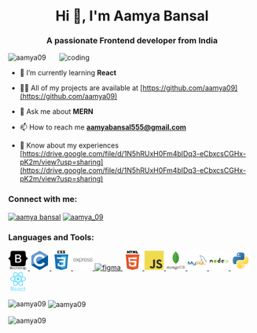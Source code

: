 <h1 align="center">Hi 👋, I'm Aamya Bansal</h1>
<h3 align="center">A passionate Frontend developer from India</h3>

<img align="right" alt="coding" width="400" src="https://media2.giphy.com/media/NgurY1o4z080Jfoyzw/giphy.gif?cid=6c09b952mgjef89o3cjpozerv49y815edc4gl2d1777xl7tr&ep=v1_stickers_related&rid=giphy.gif&ct=s">

<p align="left"> <img src="https://komarev.com/ghpvc/?username=aamya09&label=Profile%20views&color=0e75b6&style=flat" alt="aamya09" /> </p>

- 🌱 I’m currently learning **React**

- 👨‍💻 All of my projects are available at [https://github.com/aamya09](https://github.com/aamya09)

- 💬 Ask me about **MERN**

- 📫 How to reach me **aamyabansal555@gmail.com**

- 📄 Know about my experiences [https://drive.google.com/file/d/1N5hRUxH0Fm4blDq3-eCbxcsCGHx-pK2m/view?usp=sharing](https://drive.google.com/file/d/1N5hRUxH0Fm4blDq3-eCbxcsCGHx-pK2m/view?usp=sharing)

<h3 align="left">Connect with me:</h3>
<p align="left">
<a href="https://linkedin.com/in/aamya bansal" target="blank"><img align="center" src="https://raw.githubusercontent.com/rahuldkjain/github-profile-readme-generator/master/src/images/icons/Social/linked-in-alt.svg" alt="aamya bansal" height="30" width="40" /></a>
<a href="https://instagram.com/aamya_09" target="blank"><img align="center" src="https://raw.githubusercontent.com/rahuldkjain/github-profile-readme-generator/master/src/images/icons/Social/instagram.svg" alt="aamya_09" height="30" width="40" /></a>
</p>

<h3 align="left">Languages and Tools:</h3>
<p align="left"> <a href="https://getbootstrap.com" target="_blank" rel="noreferrer"> <img src="https://raw.githubusercontent.com/devicons/devicon/master/icons/bootstrap/bootstrap-plain-wordmark.svg" alt="bootstrap" width="40" height="40"/> </a> <a href="https://www.cprogramming.com/" target="_blank" rel="noreferrer"> <img src="https://raw.githubusercontent.com/devicons/devicon/master/icons/c/c-original.svg" alt="c" width="40" height="40"/> </a> <a href="https://www.w3schools.com/css/" target="_blank" rel="noreferrer"> <img src="https://raw.githubusercontent.com/devicons/devicon/master/icons/css3/css3-original-wordmark.svg" alt="css3" width="40" height="40"/> </a> <a href="https://expressjs.com" target="_blank" rel="noreferrer"> <img src="https://raw.githubusercontent.com/devicons/devicon/master/icons/express/express-original-wordmark.svg" alt="express" width="40" height="40"/> </a> <a href="https://www.figma.com/" target="_blank" rel="noreferrer"> <img src="https://www.vectorlogo.zone/logos/figma/figma-icon.svg" alt="figma" width="40" height="40"/> </a> <a href="https://www.w3.org/html/" target="_blank" rel="noreferrer"> <img src="https://raw.githubusercontent.com/devicons/devicon/master/icons/html5/html5-original-wordmark.svg" alt="html5" width="40" height="40"/> </a> <a href="https://developer.mozilla.org/en-US/docs/Web/JavaScript" target="_blank" rel="noreferrer"> <img src="https://raw.githubusercontent.com/devicons/devicon/master/icons/javascript/javascript-original.svg" alt="javascript" width="40" height="40"/> </a> <a href="https://www.mongodb.com/" target="_blank" rel="noreferrer"> <img src="https://raw.githubusercontent.com/devicons/devicon/master/icons/mongodb/mongodb-original-wordmark.svg" alt="mongodb" width="40" height="40"/> </a> <a href="https://www.mysql.com/" target="_blank" rel="noreferrer"> <img src="https://raw.githubusercontent.com/devicons/devicon/master/icons/mysql/mysql-original-wordmark.svg" alt="mysql" width="40" height="40"/> </a> <a href="https://nodejs.org" target="_blank" rel="noreferrer"> <img src="https://raw.githubusercontent.com/devicons/devicon/master/icons/nodejs/nodejs-original-wordmark.svg" alt="nodejs" width="40" height="40"/> </a> <a href="https://www.python.org" target="_blank" rel="noreferrer"> <img src="https://raw.githubusercontent.com/devicons/devicon/master/icons/python/python-original.svg" alt="python" width="40" height="40"/> </a> <a href="https://reactjs.org/" target="_blank" rel="noreferrer"> <img src="https://raw.githubusercontent.com/devicons/devicon/master/icons/react/react-original-wordmark.svg" alt="react" width="40" height="40"/> </a> </p>

<p><img align="left" src="https://github-readme-stats.vercel.app/api/top-langs?username=aamya09&show_icons=true&locale=en&layout=compact" alt="aamya09" /></p>

<p>&nbsp;<img align="center" src="https://github-readme-stats.vercel.app/api?username=aamya09&show_icons=true&locale=en" alt="aamya09" /></p>

<p><img align="center" src="https://github-readme-streak-stats.herokuapp.com/?user=aamya09&" alt="aamya09" /></p>
